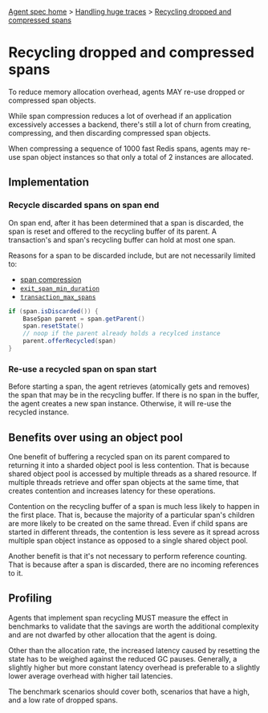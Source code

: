 [Agent spec home](README.md) > [Handling huge traces](tracing-spans-handling-huge-traces.md) > [Recycling dropped and compressed spans](tracing-spans-recycling.md)

# Recycling dropped and compressed spans

To reduce memory allocation overhead, agents MAY re-use dropped or compressed span objects.

While span compression reduces a lot of overhead if an application excessively accesses a backend,
there's still a lot of churn from creating, compressing, and then discarding compressed span objects.

When compressing a sequence of 1000 fast Redis spans,
agents may re-use span object instances so that only a total of 2 instances are allocated.

## Implementation

### Recycle discarded spans on span end

On span end, after it has been determined that a span is discarded, the span is reset and offered to the recycling buffer of its parent.
A transaction's and span's recycling buffer can hold at most one span.

Reasons for a span to be discarded include, but are not necessarily limited to:
- [span compression](tracing-spans-compress.md)
- [`exit_span_min_duration`](tracing-spans-drop-fast-exit.md)
- [`transaction_max_spans`](tracing-spans-limit.md)

```java
if (span.isDiscarded()) {
    BaseSpan parent = span.getParent()
    span.resetState()
    // noop if the parent already holds a recylced instance
    parent.offerRecycled(span)
}
```

### Re-use a recycled span on span start

Before starting a span, the agent retrieves (atomically gets and removes) the span that may be in the recycling buffer.
If there is no span in the buffer, the agent creates a new span instance.
Otherwise, it will re-use the recycled instance.

## Benefits over using an object pool

One benefit of buffering a recycled span on its parent compared to returning it into a sharded object pool is less contention.
That is because shared object pool is accessed by multiple threads as a shared resource.
If multiple threads retrieve and offer span objects at the same time,
that creates contention and increases latency for these operations.

Contention on the recycling buffer of a span is much less likely to happen in the first place.
That is, because the majority of a particular span's children are more likely to be created on the same thread. 
Even if child spans are started in different threads,
the contention is less severe as it spread across multiple span object instance as opposed to a single shared object pool.

Another benefit is that it's not necessary to perform reference counting.
That is because after a span is discarded, there are no incoming references to it.  

## Profiling

Agents that implement span recycling MUST measure the effect in benchmarks to validate that the savings are worth the additional complexity
and are not dwarfed by other allocation that the agent is doing.

Other than the allocation rate, the increased latency caused by resetting the state has to be weighed against the reduced GC pauses.
Generally, a slightly higher but more constant latency overhead is preferable to a slightly lower average overhead with higher tail latencies. 

The benchmark scenarios should cover both, scenarios that have a high, and a low rate of dropped spans. 
